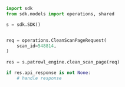 <!-- Start SDK Example Usage -->
```python
import sdk
from sdk.models import operations, shared

s = sdk.SDK()


req = operations.CleanScanPageRequest(
    scan_id=548814,
)
    
res = s.patrowl_engine.clean_scan_page(req)

if res.api_response is not None:
    # handle response
```
<!-- End SDK Example Usage -->